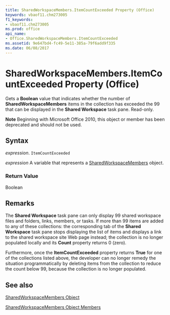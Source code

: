 ```yaml
---
title: SharedWorkspaceMembers.ItemCountExceeded Property (Office)
keywords: vbaof11.chm273005
f1_keywords:
- vbaof11.chm273005
ms.prod: office
api_name:
- Office.SharedWorkspaceMembers.ItemCountExceeded
ms.assetid: 9e647bd4-fc49-5e11-385a-79f6add9f335
ms.date: 06/08/2017
---
```



# SharedWorkspaceMembers.ItemCountExceeded Property (Office)

Gets a  **Boolean** value that indicates whether the number of **SharedWorkspaceMembers** items in the collection has exceeded the 99 that can be displayed in the **Shared Workspace** task pane. Read-only.


 **Note**  Beginning with Microsoft Office 2010, this object or member has been deprecated and should not be used.


## Syntax

 _expression_. `ItemCountExceeded`

 _expression_ A variable that represents a [SharedWorkspaceMembers](./Office.SharedWorkspaceMembers.md) object.


### Return Value

Boolean


## Remarks

The  **Shared Workspace** task pane can only display 99 shared workspace files and folders, links, members, or tasks. If more than 99 items are added to any of these collections: the corresponding tab of the **Shared Workspace** task pane stops displaying the list of items and displays a link to the shared workspace site Web page instead; the collection is no longer populated locally and its **Count** property returns 0 (zero).

Furthermore, once the  **ItemCountExceeded** property returns **True** for one of the collections listed above, the developer can no longer remedy the situation programmatically by deleting items from the collection to reduce the count below 99, because the collection is no longer populated.


## See also


[SharedWorkspaceMembers Object](Office.SharedWorkspaceMembers.md)



[SharedWorkspaceMembers Object Members](./overview/sharedworkspacemembers-members-office.md)

